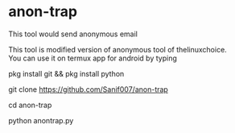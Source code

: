 # anon-trap
This tool would send anonymous email 

This tool is modified version of anonymous tool of thelinuxchoice.  
You can use it on termux app for android by typing 

pkg install git && pkg install python 

git clone https://github.com/Sanif007/anon-trap 

cd anon-trap

python anontrap.py
